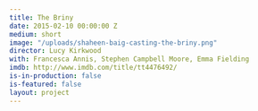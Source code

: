 ```yaml
---
title: The Briny
date: 2015-02-10 00:00:00 Z
medium: short
image: "/uploads/shaheen-baig-casting-the-briny.png"
director: Lucy Kirkwood
with: Francesca Annis, Stephen Campbell Moore, Emma Fielding
imdb: http://www.imdb.com/title/tt4476492/
is-in-production: false
is-featured: false
layout: project
---
```


